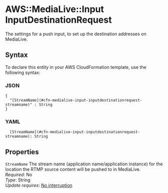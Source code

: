 # AWS::MediaLive::Input InputDestinationRequest<a name="aws-properties-medialive-input-inputdestinationrequest"></a>

The settings for a push input, to set up the destination addresses on MediaLive\.

## Syntax<a name="aws-properties-medialive-input-inputdestinationrequest-syntax"></a>

To declare this entity in your AWS CloudFormation template, use the following syntax:

### JSON<a name="aws-properties-medialive-input-inputdestinationrequest-syntax.json"></a>

```
{
  "[StreamName](#cfn-medialive-input-inputdestinationrequest-streamname)" : String
}
```

### YAML<a name="aws-properties-medialive-input-inputdestinationrequest-syntax.yaml"></a>

```
  [StreamName](#cfn-medialive-input-inputdestinationrequest-streamname): String
```

## Properties<a name="aws-properties-medialive-input-inputdestinationrequest-properties"></a>

`StreamName`  <a name="cfn-medialive-input-inputdestinationrequest-streamname"></a>
The stream name \(application name/application instance\) for the location the RTMP source content will be pushed to in MediaLive\.   
*Required*: No  
*Type*: String  
*Update requires*: [No interruption](https://docs.aws.amazon.com/AWSCloudFormation/latest/UserGuide/using-cfn-updating-stacks-update-behaviors.html#update-no-interrupt)
